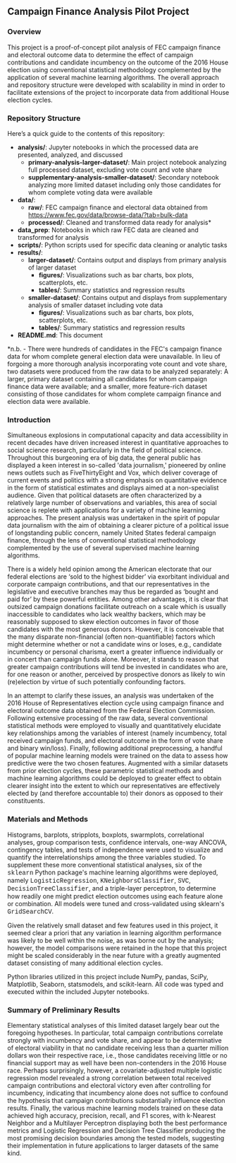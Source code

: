 ## Campaign Finance Analysis Pilot Project
 
### Overview

This project is a proof-of-concept pilot analysis of FEC campaign finance and electoral outcome data to determine the effect of campaign contributions and candidate incumbency on the outcome of the 2016 House election using conventional statistical methodology complemented by the application of several machine learning algorithms. The overall approach and repository structure were developed with scalability in mind in order to facilitate extensions of the project to incorporate data from additional House election cycles.

### Repository Structure

Here’s a quick guide to the contents of this repository:

- **analysis/**: Jupyter notebooks in which the processed data are presented, analyzed, and discussed
  - **primary-analysis-larger-dataset/**: Main project notebook analyzing full processed dataset, excluding vote count and vote share 
  - **supplementary-analysis-smaller-dataset/**: Secondary notebook analyzing more limited dataset including only those candidates for whom complete voting data were available
- **data/**: 
  - **raw/**: FEC campaign finance and electoral data obtained from https://www.fec.gov/data/browse-data/?tab=bulk-data 
  - **processed/**: Cleaned and transformed data ready for analysis\*
- **data_prep**: Notebooks in which raw FEC data are cleaned and transformed for analysis
- **scripts/**: Python scripts used for specific data cleaning or analytic tasks
- **results/**:
  - **larger-dataset/**: Contains output and displays from primary analysis of larger dataset 
    - **figures/**: Visualizations such as bar charts, box plots, scatterplots, etc.
    - **tables/**: Summary statistics and regression results
  - **smaller-dataset/**: Contains output and displays from supplementary analysis of smaller dataset including vote data
    - **figures/**: Visualizations such as bar charts, box plots, scatterplots, etc.
    - **tables/**: Summary statistics and regression results  
- **README.md**: This document

\*n.b. - There were hundreds of candidates in the FEC's campaign finance data for whom complete general election data were unavailable. In lieu of forgoing a more thorough analysis incorporating vote count and vote share, two datasets were produced from the raw data to be analyzed separately: A larger, primary dataset containing all candidates for whom campaign finance data were available; and a smaller, more feature-rich dataset consisting of those candidates for whom complete campaign finance and election data were available.</span>

### Introduction

Simultaneous explosions in computational capacity and data accessibility in recent decades have driven increased interest in quantitative approaches to social science research, particularly in the field of political science. Throughout this burgeoning era of big data, the general public has displayed a keen interest in so-called 'data journalism,' pioneered by online news outlets such as FiveThirtyEight and Vox, which deliver coverage of current events and politics with a strong emphasis on quantitative evidence in the form of statistical estimates and displays aimed at a non-specialist audience. Given that political datasets are often characterized by a relatively large number of observations and variables, this area of social science is replete with applications for a variety of machine learning approaches. The present analysis was undertaken in the spirit of popular data journalism with the aim of obtaining a clearer picture of a political issue of longstanding public concern, namely United States federal campaign finance, through the lens of conventional statistical methodology complemented by the use of several supervised machine learning algorithms. 

There is a widely held opinion among the American electorate that our federal elections are ‘sold to the highest bidder’ via exorbitant individual and corporate campaign contributions, and that our representatives in the legislative and executive branches may thus be regarded as ‘bought and paid for’ by these powerful entities. Among other advantages, it is clear that outsized campaign donations facilitate outreach on a scale which is usually inaccessible to candidates who lack wealthy backers, which may be reasonably supposed to skew election outcomes in favor of those candidates with the most generous donors. However, it is conceivable that the many disparate non-financial (often non-quantifiable) factors which might determine whether or not a candidate wins or loses, e.g., candidate incumbency or personal charisma, exert a greater influence individually or in concert than campaign funds alone. Moreover, it stands to reason that greater campaign contributions will tend be invested in candidates who are, for one reason or another, perceived by prospective donors as likely to win (re)election by virtue of such potentially confounding factors.

In an attempt to clarify these issues, an analysis was undertaken of the 2016 House of Representatives election cycle using campaign finance and electoral outcome data obtained from the Federal Election Commission. Following extensive processing of the raw data, several conventional statistical methods were employed to visually and quantitatively elucidate key relationships among the variables of interest (namely incumbency, total received campaign funds, and electoral outcome in the form of vote share and binary win/loss). Finally, following additional preprocessing, a handful of popular machine learning models were trained on the data to assess how predictive were the two chosen features. Augmented with a similar datasets from prior election cycles, these parametric statistical methods and machine learning algorithms could be deployed to greater effect to obtain clearer insight into the extent to which our representatives are effectively elected by (and therefore accountable to) their donors as opposed to their constituents.

### Materials and Methods

Histograms, barplots, stripplots, boxplots, swarmplots, correlational analyses, group comparison tests, confidence intervals, one-way ANCOVA, contingency tables, and tests of independence were used to visualize and quantify the interrelationships among the three variables studied. To supplement these more conventional statistical analyses, six of the <span style="font-family:Courier">sklearn</span> Python package's machine learning algorithms were deployed, namely <span style="font-family:Courier">LogisticRegression</span>, <span style="font-family:Courier">KNeighborsClassifier</span>, <span style="font-family:Courier">SVC</span>, <span style="font-family:Courier">DecisionTreeClassifier</span>, and a triple-layer perceptron, to determine how readily one might predict election outcomes using each feature alone or combination. All models were tuned and cross-validated using sklearn's <span style="font-family:Courier">GridSearchCV</span>. 

Given the relatively small dataset and few features used in this project, it seemed clear a priori that any variation in learning algorithm performance was likely to be well within the noise, as was borne out by the analysis; however, the model comparisons were retained in the hope that this project might be scaled considerably in the near future with a greatly augmented dataset consisting of many additional election cycles.

Python libraries utilized in this project include NumPy, pandas, SciPy, Matplotlib, Seaborn, statsmodels, and scikit-learn. All code was typed and executed within the included Jupyter notebooks.

### Summary of Preliminary Results

Elementary statistical analyses of this limited dataset largely bear out the foregoing hypotheses. In particular, total campaign contributions correlate strongly with incumbency and vote share, and appear to be determinative of electoral viability in that no candidate receiving less than a quarter million dollars won their respective race, i.e., those candidates receiving little or no financial support may as well have been non-contenders in the 2016 House race. Perhaps surprisingly, however, a covariate-adjusted multiple logistic regression model revealed a strong correlation between total received campaign contributions and electoral victory even after controlling for incumbency, indicating that incumbency alone does not suffice to confound the hypothesis that campaign contributions substantially influence election results. Finally, the various machine learning models trained on these data achieved high accuracy, precision, recall, and F1 scores, with k-Nearest Neighbor and a Multilayer Perceptron displaying both the best performance metrics and Logistic Regression and Decision Tree Classifier producing the most promising decision boundaries among the tested models, suggesting their implementation in future applications to larger datasets of the same kind.
